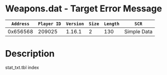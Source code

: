 # Weapons.dat - Target Error Message

| `Address` | `Player ID` | `Version` | `Size` | `Length` | `SCR` |
| ---------- | ----------- | --------- | ------ | -------- | ---- |
| 0x656568 | 209025 | 1.16.1 | 2 | 130 | Simple Data |

# Description

stat_txt.tbl index